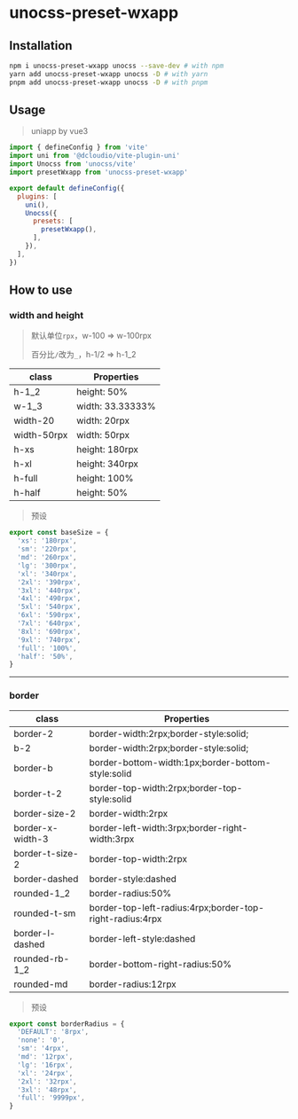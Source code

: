 # unocss-preset-wxapp

## Installation

```sh
npm i unocss-preset-wxapp unocss --save-dev # with npm
yarn add unocss-preset-wxapp unocss -D # with yarn
pnpm add unocss-preset-wxapp unocss -D # with pnpm
```

## Usage

> uniapp by vue3

```js
import { defineConfig } from 'vite'
import uni from '@dcloudio/vite-plugin-uni'
import Unocss from 'unocss/vite'
import presetWxapp from 'unocss-preset-wxapp'

export default defineConfig({
  plugins: [
    uni(),
    Unocss({
      presets: [
        presetWxapp(),
      ],
    }),
  ],
})
```

##  How to use

### width and height

> 默认单位`rpx`，w-100 => w-100rpx
>
> 百分比`/`改为`_`，h-1/2 => h-1_2

| class       | Properties       |
| ----------- | ---------------- |
| h-1_2       | height: 50%      |
| w-1_3       | width: 33.33333% |
| width-20    | width: 20rpx     |
| width-50rpx | width: 50rpx     |
| h-xs        | height: 180rpx   |
| h-xl        | height: 340rpx   |
| h-full      | height: 100%     |
| h-half      | height: 50%      |

> 预设

```js
export const baseSize = {
  'xs': '180rpx',
  'sm': '220rpx',
  'md': '260rpx',
  'lg': '300rpx',
  'xl': '340rpx',
  '2xl': '390rpx',
  '3xl': '440rpx',
  '4xl': '490rpx',
  '5xl': '540rpx',
  '6xl': '590rpx',
  '7xl': '640rpx',
  '8xl': '690rpx',
  '9xl': '740rpx',
  'full': '100%',
  'half': '50%',
}
```



---

### border

| class            | Properties                                               |
| ---------------- | -------------------------------------------------------- |
| border-2         | border-width:2rpx;border-style:solid;                    |
| b-2              | border-width:2rpx;border-style:solid;                    |
| border-b         | border-bottom-width:1px;border-bottom-style:solid        |
| border-t-2       | border-top-width:2rpx;border-top-style:solid             |
| border-size-2    | border-width:2rpx                                        |
| border-x-width-3 | border-left-width:3rpx;border-right-width:3rpx           |
| border-t-size-2  | border-top-width:2rpx                                    |
| border-dashed    | border-style:dashed                                      |
| rounded-1_2      | border-radius:50%                                        |
| rounded-t-sm     | border-top-left-radius:4rpx;border-top-right-radius:4rpx |
| border-l-dashed  | border-left-style:dashed                                 |
| rounded-rb-1_2   | border-bottom-right-radius:50%                           |
| rounded-md       | border-radius:12rpx                                      |

> 预设

```js
export const borderRadius = {
  'DEFAULT': '8rpx',
  'none': '0',
  'sm': '4rpx',
  'md': '12rpx',
  'lg': '16rpx',
  'xl': '24rpx',
  '2xl': '32rpx',
  '3xl': '48rpx',
  'full': '9999px',
}
```

